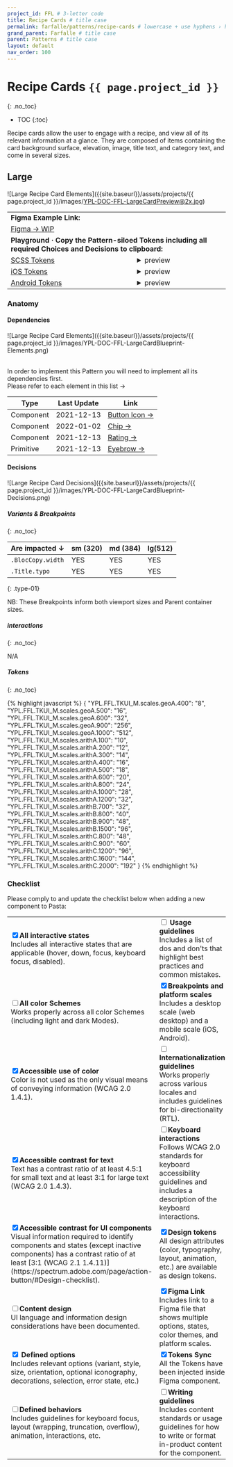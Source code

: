 ```yaml
---
project_id: FFL # 3-letter code
title: Recipe Cards # title case
permalink: farfalle/patterns/recipe-cards # lowercase + use hyphens › https://tinyurl.com/27kmc4rb
grand_parent: Farfalle # title case
parent: Patterns # title case
layout: default
nav_order: 100
---
```


# Recipe Cards `{{ page.project_id }}`
{: .no_toc}

- TOC
{:toc}

Recipe cards allow the user to engage with a recipe, and view all of its relevant information at a glance. They are composed of items containing the card background surface, elevation, image, title text, and category text, and come in several sizes.

<!-- ## Item-row
## Item-col -->

## Large

![Large Recipe Card Elements]({{site.baseurl}}/assets/projects/{{ page.project_id }}/images/YPL-DOC-FFL-LargeCardPreview@2x.jpg)

<table>
    <tr>
        <td colspan=2><strong>Figma Example Link:</strong></td>
    </tr>
    <tr>
      <td><a href="https://www.figma.com/file/le9hbXPWmA55qUA7a7otgH/Library?node-id=12%3A1694" class="btn">Figma → WIP</a></td>
      <td></td>
    </tr>
    <tr>
        <td colspan="2"><strong>Playground · Copy the Pattern-siloed Tokens including all required Choices and Decisions to clipboard:</strong></td>
    </tr>
    <tr>
        <td><a href="" class="btn">SCSS Tokens</a></td>
        <td>
        <!-- WIP: make these details summary look like simple links -->
          <details><summary>preview</summary>
            {% highlight javascript %}
              WIP
            {% endhighlight %}
          </details>
        </td>
    </tr>
    <tr>
        <td><a href="" class="btn">iOS Tokens</a></td>
        <td>
          <details><summary>preview</summary>
            {% highlight javascript %}
              WIP
            {% endhighlight %}
          </details>
        </td>
    </tr>
    <tr>
        <td><a href="" class="btn">Android Tokens</a></td>
        <td>
          <details><summary>preview</summary>
            {% highlight javascript %}
              WIP
            {% endhighlight %}
          </details>
        </td>
    </tr>
</table>

### Anatomy

#### Dependencies

![Large Recipe Card Elements]({{site.baseurl}}/assets/projects/{{ page.project_id }}/images/YPL-DOC-FFL-LargeCardBlueprint-Elements.png)

<section class="flex-1_2-cols">
   <div>
    <br>
     In order to implement this Pattern you will need to implement all its dependencies first.<br>
     Please refer to each element in this list →
   </div>
   <div>
     <table>
       <thead>
         <tr>
           <th>Type</th>
           <th>Last Update</th>
           <th>Link</th>
         </tr>
       </thead>
        <tbody>
         <tr>
            <td>Component</td><td>2021-12-13</td>
            <td><a href="{{site.baseurl}}/farfalle/components/buttons#button-icons" alt="WIP" class="btn">Button Icon →</a></td>
         </tr>
         <tr>
            <td>Component</td><td>2022-01-02</td>
            <td><a href="{{site.baseurl}}/farfalle/components/chips" alt="WIP" class="btn">Chip →</a></td>
         </tr>
         <tr>
            <td>Component</td><td>2021-12-13</td>
            <td><a href="{{site.baseurl}}/farfalle/components/ratings" alt="WIP" class="btn">Rating →</a></td>
         </tr>
         <tr>
            <td>Primitive</td><td>2021-12-13</td>
            <td><a href="{{site.baseurl}}/farfalle/primitives/typography#eyebrows" alt="WIP" class="btn">Eyebrow →</a></td>
         </tr>
        </tbody>
     </table>
   </div>
 </section>

#### Decisions

![Large Recipe Card Decisions]({{site.baseurl}}/assets/projects/{{ page.project_id }}/images/YPL-DOC-FFL-LargeCardBlueprint-Decisions.png)

##### Variants & Breakpoints
{: .no_toc}

|Are impacted ↓|sm (320)| md (384)| lg(512)|
|---|---|---|---|
|`.BlocCopy.width`|YES|YES|YES|
|`.Title.typo`|YES|YES|YES|
{: .type-01}

NB: These Breakpoints inform both viewport sizes and Parent container sizes.

##### interactions
{: .no_toc}

N/A

##### Tokens
{: .no_toc}

{% highlight javascript %}
{
   "YPL.FFL.TKUI_M.scales.geoA.400": "8",
   "YPL.FFL.TKUI_M.scales.geoA.500": "16",
   "YPL.FFL.TKUI_M.scales.geoA.600": "32",
   "YPL.FFL.TKUI_M.scales.geoA.900": "256",
   "YPL.FFL.TKUI_M.scales.geoA.1000": "512",
   "YPL.FFL.TKUI_M.scales.arithA.100": "10",
   "YPL.FFL.TKUI_M.scales.arithA.200": "12",
   "YPL.FFL.TKUI_M.scales.arithA.300": "14",
   "YPL.FFL.TKUI_M.scales.arithA.400": "16",
   "YPL.FFL.TKUI_M.scales.arithA.500": "18",
   "YPL.FFL.TKUI_M.scales.arithA.600": "20",
   "YPL.FFL.TKUI_M.scales.arithA.800": "24",
   "YPL.FFL.TKUI_M.scales.arithA.1000": "28",
   "YPL.FFL.TKUI_M.scales.arithA.1200": "32",
   "YPL.FFL.TKUI_M.scales.arithB.700": "32",
   "YPL.FFL.TKUI_M.scales.arithB.800": "40",
   "YPL.FFL.TKUI_M.scales.arithB.900": "48",
   "YPL.FFL.TKUI_M.scales.arithB.1500": "96",
   "YPL.FFL.TKUI_M.scales.arithC.800": "48",
   "YPL.FFL.TKUI_M.scales.arithC.900": "60",
   "YPL.FFL.TKUI_M.scales.arithC.1200": "96",
   "YPL.FFL.TKUI_M.scales.arithC.1600": "144",
   "YPL.FFL.TKUI_M.scales.arithC.2000": "192"
}
{% endhighlight %}

### Checklist

Please comply to and update the checklist below when adding a new component to Pasta:

<table>
    <tbody>
      <tr>
          <td>
            <input type="checkbox" class="checklistItem" checked><strong>All interactive states</strong><br>Includes all interactive states that are applicable (hover, down, focus, keyboard focus, disabled).
          </td>
          <td>
            <input type="checkbox" class="checklistItem">  <strong>Usage guidelines</strong><br>Includes a list of dos and don'ts that highlight best practices and common mistakes.
          </td>
      </tr>
      <tr>
          <td>
            <input type="checkbox" class="checklistItem"><strong>All color Schemes</strong><br>Works properly across all color Schemes (including light and dark Modes).
          </td>
          <td>
            <input type="checkbox" class="checklistItem" checked><strong>Breakpoints and platform scales</strong><br>Includes a desktop scale (web desktop) and a mobile scale (iOS, Android).
          </td>
      </tr>
      <tr>
          <td>
            <input type="checkbox" class="checklistItem" checked><strong>Accessible use of color</strong><br>Color is not used as the only visual means of conveying information (WCAG 2.0 1.4.1).
          </td>
          <td>
            <input type="checkbox" class="checklistItem"><strong>Internationalization guidelines</strong><br>Works properly across various locales and includes guidelines for bi-directionality (RTL).
          </td>
      </tr>
      <tr>
          <td>
            <input type="checkbox" class="checklistItem" checked><strong>Accessible contrast for text</strong><br>Text has a contrast ratio of at least 4.5:1 for small text and at least 3:1 for large text (WCAG 2.0 1.4.3).
          </td>
          <td>
            <input type="checkbox" class="checklistItem"><strong>Keyboard interactions</strong><br>Follows WCAG 2.0 standards for keyboard accessibility guidelines and includes a description of the keyboard interactions.
          </td>
      </tr>
      <tr>
          <td>
            <input type="checkbox" class="checklistItem" checked><strong>Accessible contrast for UI components</strong><br>Visual information required to identify components and states (except inactive components) has a contrast ratio of at least [3:1 (WCAG 2.1 1.4.11)](https://spectrum.adobe.com/page/action-button/#Design-checklist).
          </td>
          <td>
            <input type="checkbox" class="checklistItem" checked><strong>Design tokens</strong><br>All design attributes (color, typography, layout, animation, etc.) are available as design tokens.
          </td>
      </tr>
      <tr>
          <td>
            <input type="checkbox" class="checklistItem"><strong>Content design</strong><br>UI language and information design considerations have been documented.
          </td>
          <td>
            <input type="checkbox" class="checklistItem" checked><strong>Figma Link</strong><br>Includes link to a Figma file that shows multiple options, states, color themes, and platform scales.
          </td>
      </tr>
      <tr>
          <td>
            <input type="checkbox" class="checklistItem" checked> <strong>Defined options</strong><br>Includes relevant options (variant, style, size, orientation, optional iconography, decorations, selection, error state, etc.)
          </td>
          <td>
            <input type="checkbox" class="checklistItem" checked><strong>Tokens Sync</strong><br>All the Tokens have been injected inside Figma component.
          </td>
      </tr>
      <tr>
          <td>
            <input type="checkbox" class="checklistItem"><strong>Defined behaviors</strong><br>Includes guidelines for keyboard focus, layout (wrapping, truncation, overflow), animation, interactions, etc.
          </td>
          <td>
            <input type="checkbox" class="checklistItem"><strong>Writing guidelines</strong><br>Includes content standards or usage guidelines for how to write or format in-product content for the component.
          </td>
      </tr>
    </tbody>
</table>
